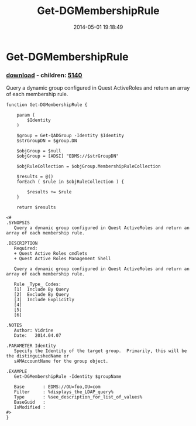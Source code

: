 ﻿---
pid:            5138
poster:         vidrine
title:          Get-DGMembershipRule
date:           2014-05-01 19:18:49
format:         posh
parent:         0
parent:         0
children:       5140
---

# Get-DGMembershipRule

### [download](5138.ps1) - children: [5140](5140.md)

Query a dynamic group configured in Quest ActiveRoles and return an array of each membership rule.

```posh
function Get-DGMembershipRule {

    param (
        $Identity
    )

    $group = Get-QADGroup -Identity $Identity
    $strGroupDN = $group.DN

    $objGroup = $null
    $objGroup = [ADSI] "EDMS://$strGroupDN"

    $objRuleCollection = $objGroup.MembershipRuleCollection

    $results = @()
    forEach ( $rule in $objRuleCollection ) {

        $results += $rule
    }

    return $results

<#
.SYNOPSIS
   Query a dynamic group configured in Quest ActiveRoles and return an array of each membership rule.

.DESCRIPTION
   Required:
   + Quest Active Roles cmdlets
   + Quest Active Roles Management Shell

   Query a dynamic group configured in Quest ActiveRoles and return an array of each membership rule.

   Rule _Type_ Codes:
   [1]  Include By Query
   [2]  Exclude By Query
   [3]  Include Explicitly
   [4]
   [5]
   [6]

.NOTES
   Author: Vidrine
   Date:   2014.04.07

.PARAMETER Identity
   Specify the Identity of the target group.  Primarily, this will be the distinguishedName or
   sAMAccountName for the group object.

.EXAMPLE
   Get-DGMembershipRule -Identity $groupName
   
   Base       : EDMS://OU=foo,OU=com
   Filter     : %displays_the_LDAP_query%
   Type       : %see_description_for_list_of_values%
   BaseGuid   : 
   IsModified :
#>
}
```
